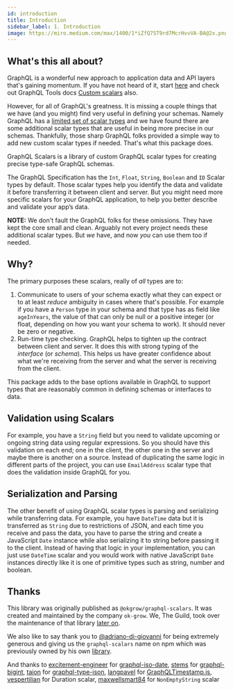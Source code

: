 ```yaml
---
id: introduction
title: Introduction
sidebar_label: 1. Introduction
image: https://miro.medium.com/max/1400/1*iZfQ7ST9rd7McrHvvVA-BA@2x.png
---
```


## What's this all about?

GraphQL is a wonderful new approach to application data and API layers that's gaining momentum. If
you have not heard of it, start [here](http://graphql.org/learn/) and check out GraphQL Tools docs
[Custom scalars](https://www.graphql-tools.com/docs/scalars) also.

However, for all of GraphQL's greatness. It is missing a couple things that we have (and you might)
find very useful in defining your schemas. Namely GraphQL has a
[limited set of scalar types](http://graphql.org/learn/schema/#scalar-types) and we have found there
are some additional scalar types that are useful in being more precise in our schemas. Thankfully,
those sharp GraphQL folks provided a simple way to add new custom scalar types if needed. That's
what this package does.

GraphQL Scalars is a library of custom GraphQL scalar types for creating precise type-safe GraphQL schemas.

The GraphQL Specification has the `Int`, `Float`, `String`, `Boolean` and `ID` Scalar types by default. Those scalar types help you identify the data and validate it before transferring it between client and server. But you might need more specific scalars for your GraphQL application, to help you better describe and validate your app’s data.

**NOTE:** We don't fault the GraphQL folks for these omissions. They have kept the core small and
clean. Arguably not every project needs these additional scalar types. But _we_ have, and now _you_
can use them too if needed.

## Why?

The primary purposes these scalars, really of _all_ types are to:

1.  Communicate to users of your schema exactly what they can expect or to at least _reduce_
    ambiguity in cases where that's possible. For example if you have a `Person` type in your schema
    and that type has as field like `ageInYears`, the value of that can only be null or a positive
    integer (or float, depending on how you want your schema to work). It should never be zero or
    negative.
1.  Run-time type checking. GraphQL helps to tighten up the contract between client and server. It
    does this with strong typing of the _interface_ (or _schema_). This helps us have greater
    confidence about what we're receiving from the server and what the server is receiving from the
    client.

This package adds to the base options available in GraphQL to support types that are reasonably
common in defining schemas or interfaces to data.

## Validation using Scalars

For example, you have a `String` field but you need to validate upcoming or ongoing string data using regular expressions. So you should have this validation on each end; one in the client, the other one in the server and maybe there is another on a source. Instead of duplicating the same logic in different parts of the project, you can use `EmailAddress` scalar type that does the validation inside GraphQL for you.

## Serialization and Parsing

The other benefit of using GraphQL scalar types is parsing and serializing while transferring data. For example, you have `DateTime` data but it is transferred as `String` due to restrictions of JSON, and each time you receive and pass the data, you have to parse the string and create a JavaScript `Date` instance while also serializing it to string before passing it to the client. Instead of having that logic in your implementation, you can just use `DateTime` scalar and you would work with native JavaScript `Date` instances directly like it is one of primitive types such as string, number and boolean.

## Thanks

This library was originally published as `@okgrow/graphql-scalars`.
It was created and maintained by the company `ok-grow`.
We, The Guild, took over the maintenance of that library [later on](https://the-guild.dev/blog/taking-over-merge-graphql-schemas).

We also like to say thank you to [@adriano-di-giovanni](https://github.com/adriano-di-giovanni) for being extremely generous and giving us the `graphql-scalars` name on npm which was previously owned by his own [library](https://github.com/adriano-di-giovanni/graphql-scalars).

And thanks to [excitement-engineer](https://github.com/excitement-engineer) for [graphql-iso-date](https://github.com/excitement-engineer/graphql-iso-date), [stems](https://github.com/stems) for [graphql-bigint](https://github.com/stems/graphql-bigint), [taion](https://github.com/taion) for [graphql-type-json](https://github.com/taion/graphql-type-json), [langpavel](https://github.com/langpavel) for [GraphQLTimestamp.js](https://gist.github.com/langpavel/b30f3d507a47713b0c6e89016e4e9eb7), [vespertilian](https://github.com/vespertilian) for Duration scalar, [maxwellsmart84](https://github.com/maxwellsmart84) for `NonEmptyString` scalar
